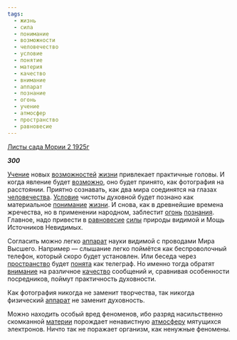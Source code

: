 ```yaml
---
tags:
  - жизнь
  - сила
  - понимание
  - возможности
  - человечество
  - условие
  - понятие
  - материя
  - качество
  - внимание
  - аппарат
  - познание
  - огонь
  - учение
  - атмосфер
  - пространство
  - равновесие
---
```

[Листы сада Мории 2 1925г](https://127.0.0.1:4002/agni/1925)

___300___

[Учение](../../../tags/#учение) новых [возможностей](../../../tags/#возможности) [жизни](../../../tags/#жизнь) привлекает практичные головы. И когда явление будет [возможно](../../../tags/#возможности), оно будет принято, как фотография на расстоянии. Приятно сознавать, как два мира соединятся на глазах [человечества](../../../tags/#человечество). [Условие](../../../tags/#условие) чистоты духовной будет познано как материальное [понимание](../../../tags/#понимание) [жизни](../../../tags/#жизнь). И снова, как в древнейшие времена жречества, но в применении народном, заблестит [огонь](../../../tags/#огонь) [познания](../../../tags/#познание). Главное, надо привести в [равновесие](../../../tags/#равновесие) [силы](../../../tags/#сила) природы видимой и Мощь Источников Невидимых.   

Согласить можно легко [аппарат](../../../tags/#аппарат) науки видимой с проводами Мира Высшего. Например — слышание легко поймётся как беспроволочный телефон, который скоро будет установлен. Или беседа через [пространство](../../../tags/#пространство) будет [понята](../../../tags/#понятие) как телеграф. Но именно тогда обратят [внимание](../../../tags/#внимание) на различное [качество](../../../tags/#качество) сообщений и, сравнивая особенности посредников, поймут практичность духовности.   

Как фотография никогда не заменит творчества, так никогда физический [аппарат](../../../tags/#аппарат) не заменит духовность.   

Можно находить особый вред феноменов, ибо разряд насильственно скомканной [материи](../../../tags/#материя) порождает ненавистную [атмосферу](../../../tags/#атмосфер) мятущихся электронов. Ничто так не поражает организм, как ненужные феномены.   

